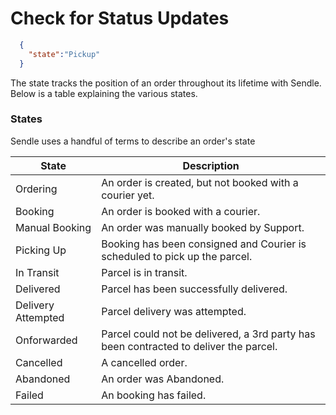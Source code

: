 # Check for Status Updates

```json
  {
    "state":"Pickup"
  }
```

<aside class='notice'>The state tracks the position of an order throughout its lifetime with Sendle. Below is a table explaining the various states.</aside>


### States

Sendle uses a handful of terms to describe an order's state

State | Description
------|------
Ordering | An order is created, but not booked with a courier yet.
Booking | An order is booked with a courier.
Manual Booking | An order was manually booked by Support.
Picking Up | Booking has been consigned and Courier is scheduled to pick up the parcel.
In Transit | Parcel is in transit.
Delivered | Parcel has been successfully delivered.
Delivery Attempted | Parcel delivery was attempted.
Onforwarded | Parcel could not be delivered, a 3rd party has been contracted to deliver the parcel.
Cancelled | A cancelled order.
Abandoned | An order was Abandoned.
Failed | An booking has failed.

